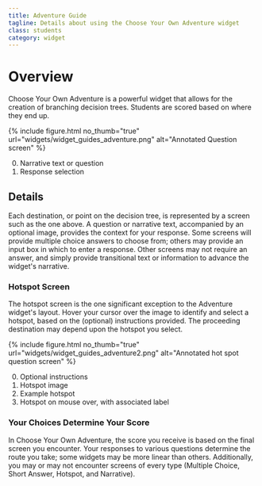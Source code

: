 ```yaml
---
title: Adventure Guide
tagline: Details about using the Choose Your Own Adventure widget
class: students
category: widget
---
```

# Overview

Choose Your Own Adventure is a powerful widget that allows for the creation of branching decision trees. Students are scored based on where they end up.

{% include figure.html
	no_thumb="true"
	url="widgets/widget_guides_adventure.png"
	alt="Annotated Question screen"
%}

0. Narrative text or question
0. Response selection

## Details

Each destination, or point on the decision tree, is represented by a screen such as the one above. A question or narrative text, accompanied by an optional image, provides the context for your response. Some screens will provide multiple choice answers to choose from; others may provide an input box in which to enter a response. Other screens may not require an answer, and simply provide transitional text or information to advance the widget's narrative.

### Hotspot Screen

The hotspot screen is the one significant exception to the Adventure widget's layout. Hover your cursor over the image to identify and select a hotspot, based on the (optional) instructions provided. The proceeding destination may depend upon the hotspot you select.

{% include figure.html
	no_thumb="true"
	url="widgets/widget_guides_adventure2.png"
	alt="Annotated hot spot question screen"
%}

0. Optional instructions
0. Hotspot image
0. Example hotspot
0. Hotspot on mouse over, with associated label

### Your Choices Determine Your Score

In Choose Your Own Adventure, the score you receive is based on the final screen you encounter. Your responses to various questions determine the route you take; some widgets may be more linear than others. Additionally, you may or may not encounter screens of every type (Multiple Choice, Short Answer, Hotspot, and Narrative).
